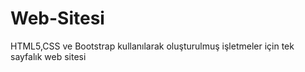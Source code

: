 # Web-Sitesi
HTML5,CSS ve Bootstrap kullanılarak oluşturulmuş işletmeler için tek sayfalık web sitesi
